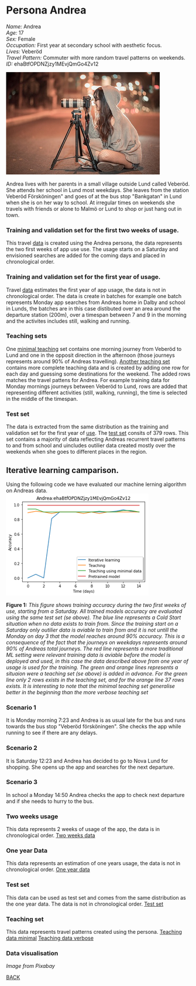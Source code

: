 # Persona Andrea
_Name:_ Andrea<br/>
_Age:_ 17<br/>
_Sex:_ Female<br/>
_Occupation:_ First year at secondary school with aesthetic focus.<br/>
_Lives:_ Veberöd<br/>
_Travel Pattern:_ Commuter with more random travel patterns on weekends.
_ID:_ ehaBtfOPDNZjzy1MEvjQmGo4Zv12<br/>

![Andrea](https://github.com/k3larra/commuter/raw/master/images/Andrea.jpg)

Andrea lives with her parents in a small village outside Lund called Veberöd. She attends her school in Lund most weekdays. She leaves from the station Veberöd Försköningen" and goes of at the bus stop "Bankgatan" in Lund when she is on her way to school. At irregular times on weekends she travels with friends or alone to Malmö or Lund to shop or just hang out in town.

### Training and validation set for the first two weeks of usage.
This travel [data](https://github.com/k3larra/commuter/blob/master/data/ehaBtfOPDNZjzy1MEvjQmGo4Zv12_start14days.csv) is created using the Andrea persona, the data represents the two first weeks of app use use. The usage starts on a Saturday and envisioned searches are added for the coming days and placed in chronological order.

### Training and validation set for the first year of usage.
Travel [data](https://github.com/k3larra/commuter/blob/master/data/ehaBtfOPDNZjzy1MEvjQmGo4Zv12_train_valid.csv) estimates the first year of app usage, the data is not in chronological order. The data is create in batches for example one batch represents Monday app searches from Andreas home in Dalby and school in Lunds, the batches are in this case distibuted over an area around the departure station (200m), over a timespan between 7 and 9 in the morning and the activites includes still, walking and running.

### Teaching sets
One [minimal teaching](https://github.com/k3larra/commuter/blob/master/data/ehaBtfOPDNZjzy1MEvjQmGo4Zv12_teaching_set_minimal.csv) set contains one morning journey from Veberöd to Lund and one in the opposit direction in the afternoon (those journeys represents around 90% of Andreas travelling). [Another teaching set](https://github.com/k3larra/commuter/blob/master/data/ehaBtfOPDNZjzy1MEvjQmGo4Zv12_teaching_set.csv) contains more complete teaching data and is created by adding one row for each day and guessing some destinations for the weekend. The added rows matches the travel pattens for Andrea. For example training data for Monday mornings journeys between Veberöd to Lund, rows are added that representing different activities (still, walking, running), the time is selected in the middle of the timespan.

### Test set
The data is extracted from the same distribution as the training and validation set for the first year of [use](https://github.com/k3larra/commuter/blob/master/data/ehaBtfOPDNZjzy1MEvjQmGo4Zv12_train_valid.csv). The [test set](https://github.com/k3larra/commuter/blob/master/data/ehaBtfOPDNZjzy1MEvjQmGo4Zv12_test.csv) consits of 379 rows. This set contains a majority of data reflecting Andreas recurrent travel patterns to and from school and uincludes outilier data created mostly over the weekends when she goes to different places in the region.

## Iterative learning camparison.
Using the following code we have evaluated our machine lerning algorithm on Andreas data.
![Andrea](https://github.com/k3larra/commuter/raw/master/images/AndreaTraining.png)

**Figure 1:** *This figure shows training accuracy during the two first weeks of use, starting from a Saturday. All trained models accuracy are evaluated using the same test set (se above). The blue line represents a Cold Start situation when no data exists to train from. Since the training start on a Saturday only outilier data is aviable to train from and it is not untill the Monday on day 3 that the model reaches around 90% accuracy. This is a consequence of the fact that the journeys on weekdays represents around 90% of Andreas total journeys. The red line represents a more traditional ML setting were relevant training data is aviable before the model is deployed and used, in this case the data described above from one year of usage is used for the training. The green and orange lines represents a situaion were a teaching set (se above) is added in advance. For the green line only 2 rows exists in the teaching set, and for the orange line 37 rows exists. It is interesting to note that the minimal teaching set generalise better in the beginning than the more verbose teaching set*

### Scenario 1
It is Monday morning 7:23 and Andrea is as usual late for the bus and runs towards the bus stop "Veberöd försköningen". She checks the app while running to see if there are any delays.

### Scenario 2
It is Saturday 12:23 and Andrea has decided to go to Nova Lund for shopping. She opens up the app and searches for the next departure.

### Scenario 3
In school a Monday 14:50 Andrea checks the app to check next departure and if she needs to hurry to the bus.


### Two weeks usage
This data represents 2 weeks of usage of the app, the data is in chronological order.
[Two weeks data](../data/ehaBtfOPDNZjzy1MEvjQmGo4Zv12start14days.csv)

### One year Data
This data represents an estimation of one years usage, the data is not in chronological order.
[One year data](../data/ehaBtfOPDNZjzy1MEvjQmGo4Zv12_train_valid.csv)

### Test set
This data can be used as test set and comes from the same distribution as the one year data. The data is not in chronological order.
[Test set](https://github.com/k3larra/commuter/blob/master/data/ehaBtfOPDNZjzy1MEvjQmGo4Zv12_test.csv)

### Teaching set
This data represents travel patterns created using the persona.
[Teaching data minimal](https://github.com/k3larra/commuter/blob/master/data/ehaBtfOPDNZjzy1MEvjQmGo4Zv12_teaching_set_minimal.csv)
[Teaching data verbose](https://github.com/k3larra/commuter/blob/master/data/ehaBtfOPDNZjzy1MEvjQmGo4Zv12_teaching_set.csv)

### Data visualisation
<!-- * [Predictions after one week use](Andrea_week.ipynb)
* [Predictions after one month use](Andrea_month.ipynb)
* [Predictions after one year use](Andrea_year.ipynb) -->

*Image from Pixabay*

[BACK](README.md)

